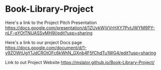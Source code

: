 # Book-Library-Project

Here's a link to the Project Pitch Presentation 
https://docs.google.com/presentation/d/1ZUvkWjVVrHXY7PvtJWYM9PY-nLF-qYOtTNUASSvMH9I/edit?usp=sharing

Here's a link to our project Docs page 
https://docs.google.com/document/d/1-y9ZOWtUgY1JdCROtOFc6kWhN_GXnb4F5fChdTu1WG4/edit?usp=sharing

Link to out Project Website 
https://mslalor.github.io/Book-Library-Project/


